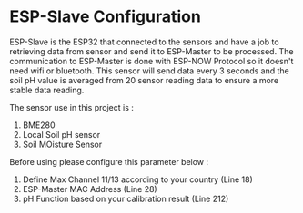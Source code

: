 # ESP-Slave Configuration

ESP-Slave is the ESP32 that connected to the sensors and have a job to retrieving data from sensor and send it to ESP-Master to be processed. The communication to ESP-Master is done with ESP-NOW Protocol so it doesn't need wifi or bluetooth.
This sensor will send data every 3 seconds and the soil pH value is averaged from 20 sensor reading data to ensure a more stable data reading.

The sensor use in this project is : 
1. BME280
2. Local Soil pH sensor
3. Soil MOisture Sensor

Before using please configure this parameter below :
1. Define Max Channel 11/13 according to your country (Line 18)
2. ESP-Master MAC Address (Line 28)
3. pH Function based on your calibration result (Line 212)
